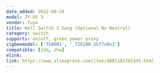```yaml
---
date_added: 2022-08-24
model: ZY-US 3
vendor: Tuya
title: Wall Switch 3 Gang (Optional No Neutral)
category: switch
supports: on/off, green power proxy
zigbeemodel: ['TS0601', '_TZE200_2hf7x9n3']
compatible: [z2m, zha]
mlink: 
link: https://www.aliexpress.com/item/4001181765345.html
---
```

